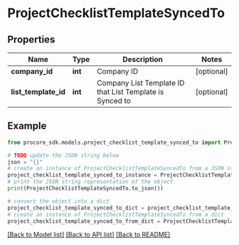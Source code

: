 # ProjectChecklistTemplateSyncedTo


## Properties

Name | Type | Description | Notes
------------ | ------------- | ------------- | -------------
**company_id** | **int** | Company ID | [optional] 
**list_template_id** | **int** | Company List Template ID that List Template is Synced to | [optional] 

## Example

```python
from procore_sdk.models.project_checklist_template_synced_to import ProjectChecklistTemplateSyncedTo

# TODO update the JSON string below
json = "{}"
# create an instance of ProjectChecklistTemplateSyncedTo from a JSON string
project_checklist_template_synced_to_instance = ProjectChecklistTemplateSyncedTo.from_json(json)
# print the JSON string representation of the object
print(ProjectChecklistTemplateSyncedTo.to_json())

# convert the object into a dict
project_checklist_template_synced_to_dict = project_checklist_template_synced_to_instance.to_dict()
# create an instance of ProjectChecklistTemplateSyncedTo from a dict
project_checklist_template_synced_to_from_dict = ProjectChecklistTemplateSyncedTo.from_dict(project_checklist_template_synced_to_dict)
```
[[Back to Model list]](../README.md#documentation-for-models) [[Back to API list]](../README.md#documentation-for-api-endpoints) [[Back to README]](../README.md)


